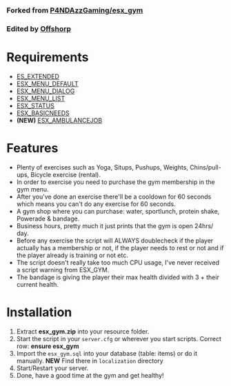 ### Forked from [P4NDAzzGaming/esx_gym](https://github.com/P4NDAzzGaming/esx_gym)
### Edited by [Offshorp](https://github.com/Offshorp/)

# Requirements
* [ES_EXTENDED](https://github.com/esx-framework/es_extended)
* [ESX_MENU_DEFAULT](https://github.com/esx-framework/esx_menu_default)
* [ESX_MENU_DIALOG](https://github.com/esx-framework/esx_menu_dialog)
* [ESX_MENU_LIST](https://github.com/esx-framework/esx_menu_list)
* [ESX_STATUS](https://github.com/esx-framework/esx_status)
* [ESX_BASICNEEDS](https://github.com/esx-framework/esx_basicneeds)
* **(NEW)** [ESX_AMBULANCEJOB](https://github.com/esx-framework/esx_ambulancejob)

# Features
* Plenty of exercises such as Yoga, Situps, Pushups, Weights, Chins/pull-ups, Bicycle exercise (rental).
* In order to exercise you need to purchase the gym membership in the gym menu.
* After you've done an exercise there'll be a cooldown for 60 seconds which means you can't do any exercise for 60 seconds.
* A gym shop where you can purchase: water, sportlunch, protein shake, Powerade & bandage.
* Business hours, pretty much it just prints that the gym is open 24hrs/ day.
* Before any exercise the script will ALWAYS doublecheck if the player actually has a membership or not, if the player needs to rest or not and if the player already is training or not etc.
* The script doesn't really take too much CPU usage, I've never received a script warning from ESX_GYM.
* The bandage is giving the player their max health divided with 3 + their current health.

# Installation
1. Extract **esx_gym.zip** into your resource folder.
2. Start the script in your `server.cfg` or wherever you start scripts. Correct row: **ensure esx_gym**
3. Import the `esx_gym.sql` into your database (table: items) or do it manually. **NEW** Find there in `localization` directory
4. Start/Restart your server.
5. Done, have a good time at the gym and get healthy!
